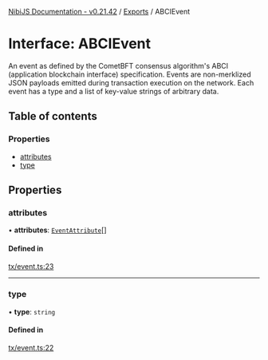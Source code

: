 [NibiJS Documentation - v0.21.42](../intro.md) / [Exports](../modules.md) / ABCIEvent

# Interface: ABCIEvent

An event as defined by the CometBFT consensus algorithm's
ABCI (application blockchain interface) specification.
Events are non-merklized JSON payloads emitted during transaction
execution on the network. Each event has a type and a list of
key-value strings of arbitrary data.

## Table of contents

### Properties

- [attributes](ABCIEvent.md#attributes)
- [type](ABCIEvent.md#type)

## Properties

### attributes

• **attributes**: [`EventAttribute`](EventAttribute.md)[]

#### Defined in

[tx/event.ts:23](https://github.com/NibiruChain/ts-sdk/blob/d2a4311/packages/nibijs/src/tx/event.ts#L23)

---

### type

• **type**: `string`

#### Defined in

[tx/event.ts:22](https://github.com/NibiruChain/ts-sdk/blob/d2a4311/packages/nibijs/src/tx/event.ts#L22)
